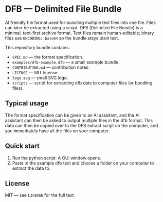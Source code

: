 # DFB — Delimited File Bundle

AI friendly file format used for bundling multiple text files into one file. Files can later be extracted using a script. DFB (Delimited File Bundle) is a minimal, text-first archive format. Text files remain human-editable; binary files use `ENCODING: base64` so the bundle stays plain text. 

This repository bundle contains:
- `SPEC.md` — the format specification.
- `examples/dfb-example.dfb` — a small example bundle.
- `CONTRIBUTING.md` — contribution notes.
- `LICENSE` — MIT license.
- `logo.svg` — small SVG logo.
- `scripts` — script for extracting dfb data to computer files (or bundling files).

Typical usage
-----------
The format specification can be given to an AI assistant, and the AI assistant can then be asked to output multiple files in the dfb format. This data can then be copied over to the DFB extract script on the computer, and you immediately have all the files on your computer.

Quick start
-----------
1. Run the python script. A GUI window opens.
2. Paste in the example dfb text and choose a folder on your computer to extract the data to.

License
-------
MIT — see `LICENSE` for the full text.






